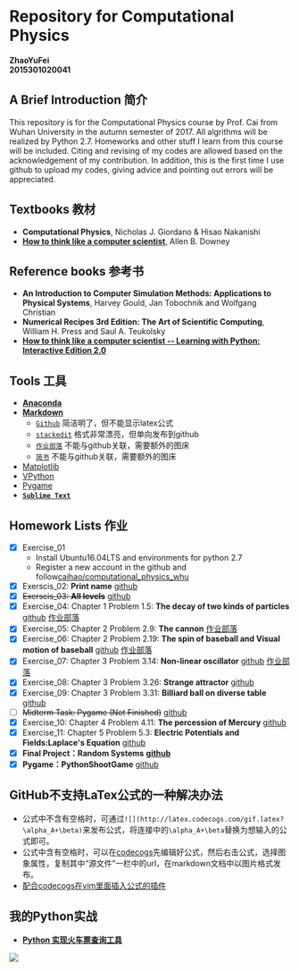 # Repository for Computational Physics    
__ZhaoYuFei__       
__2015301020041__  

## A Brief Introduction 简介
This repository is for the Computational Physics course by Prof. Cai from Wuhan University in the autumn semester of 2017. All algrithms will be realized by Python 2.7. Homeworks and other stuff I learn from this course will be included. Citing and revising of my codes are allowed based on the acknowledgement of my contribution. In addition, this is the first time I use github to upload my codes, giving advice and pointing out errors will be appreciated.

## Textbooks 教材
- **Computational Physics**, Nicholas J. Giordano & Hisao Nakanishi
- [**How to think like a computer scientist**](http://www.greenteapress.com/thinkpython/), Allen B. Downey

## Reference books 参考书
- **An Introduction to Computer Simulation Methods: Applications to Physical Systems**, Harvey Gould, Jan Tobochnik and Wolfgang Christian
- **Numerical Recipes 3rd Edition: The Art of Scientific Computing**, William H. Press and Saul A. Teukolsky
- [**How to think like a computer scientist -- Learning with Python: Interactive Edition 2.0**](http://interactivepython.org/runestone/static/thinkcspy/index.html)

## Tools 工具
- [**Anaconda**](https://www.anaconda.com/download/)
- [**Markdown**](https://daringfireball.net/projects/markdown/)
  - [`Github`](https://github.com/) 简洁明了，但不能显示latex公式
  - [`stackedit`](https://stackedit.io/) 格式非常漂亮，但单向发布到github
  - [`作业部落`](https://www.zybuluo.com/mdeditor) 不能与github关联，需要额外的图床
  - [`简书`](https://www.jianshu.com/) 不能与github关联，需要额外的图床
- [Matplotlib](http://matplotlib.org/)
- [VPython](http://vpython.org/)
- [Pygame](http://pygame.org/hifi.html)
- [**`Sublime Text`**](http://www.sublimetext.com/)

## Homework Lists 作业
- [x] Exercise_01
   - Install Ubuntu16.04LTS and environments for python 2.7  
   - Register a new account in the github and follow[caihao/computational_physics_whu](https://github.com/caihao/computational_physics_whu)
- [x] Exerscis_02: **Print name** [github](https://github.com/Monotone1997/computationalphysics_N2015301020041/blob/master/Exercise_02/read.md)
- [x] ~~Exerscis_03: **All levels**~~ [github](https://github.com/Monotone1997/computationalphysics_N2015301020041/blob/master/Exercise_02/read.md)
- [x] Exercise_04: Chapter 1 Problem 1.5: **The decay of two kinds of particles** [github](https://github.com/Monotone1997/computationalphysics_N2015301020041/blob/master/Exercise_04/read.md) [作业部落](https://www.zybuluo.com/Monotone1997/note/881205)
- [x] Exercise_05: Chapter 2 Problem 2.9: **The cannon** [作业部落](https://www.zybuluo.com/Monotone1997/note/911335)
- [x] Exercise_06: Chapter 2 Problem 2.19: **The spin of baseball and Visual motion of baseball** [github](https://github.com/Monotone1997/computationalphysics_N2015301020041/blob/master/Exercise_06/Exercise_06.md) [作业部落](https://www.zybuluo.com/Monotone1997/note/922541)
- [x] Exercise_07: Chapter 3 Problem 3.14: **Non-linear oscillator** [github](https://github.com/Monotone1997/computationalphysics_N2015301020041/blob/master/Exercise_07/report.md) [作业部落](https://www.zybuluo.com/Monotone1997/note/930747)
- [x] Exercise_08: Chapter 3 Problem 3.26: **Strange attractor** [github](https://github.com/Monotone1997/computationalphysics_N2015301020041/blob/master/Exercise_08/report.md)
- [x] Exercise_09: Chapter 3 Problem 3.31: **Billiard ball on diverse table** [github](https://github.com/Monotone1997/computationalphysics_N2015301020041/blob/master/Exercise_09/readme.md)
- [ ] ~~Midterm Task: Pygame (Not Finished)~~ [github](https://raw.githubusercontent.com/Monotone1997/computationalphysics_N2015301020041/master/pygame.py)
- [x] Exercise_10: Chapter 4 Problem 4.11: **The percession of Mercury** [github](https://github.com/Monotone1997/computationalphysics_N2015301020041/blob/master/Exercise_10/Exercise_10.md)
- [x] Exercise_11: Chapter 5 Problem 5.3: **Electric Potentials and Fields:Laplace's Equation** [github](https://github.com/Monotone1997/computationalphysics_N2015301020041/blob/master/Exercise_11/Exercise_11.md)
- [x] **Final Project：Random Systems** [**github**](https://github.com/Monotone1997/Computational-Physics/blob/master/Random%20Systems.md)
- [x] **Pygame：PythonShootGame** [github](https://github.com/Monotone1997/Computational-Physics/tree/master/PythonShootGame)

## GitHub不支持LaTex公式的一种解决办法
- 公式中不含有空格时，可通过`![](http://latex.codecogs.com/gif.latex?\alpha_A+\beta)`来发布公式，将连接中的`\alpha_A+\beta`替换为想输入的公式即可。
- 公式中含有空格时，可以在[codecogs](http://latex.codecogs.com/)先编辑好公式，然后右击公式，选择图象属性，复制其中“源文件”一栏中的url，在markdown文档中以图片格式发布。
- [配合codecogs在vim里面插入公式的插件](https://github.com/Ron89/md_insert_equation.vim)

## 我的Python实战
- [**Python 实现火车票查询工具**](https://github.com/Monotone1997/my-python-projects/tree/master/train%20tickets)  
  
![](http://i1.bvimg.com/643282/949062d7aec8543e.jpg)
